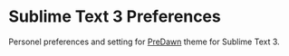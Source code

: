 Sublime Text 3 Preferences
====

Personel preferences and setting for [PreDawn](https://github.com/jamiewilson/predawn) theme for Sublime Text 3.